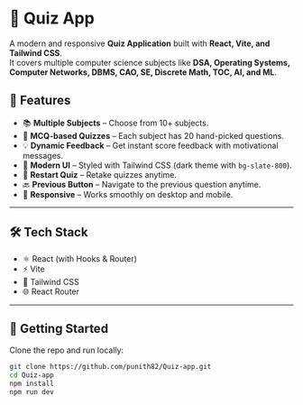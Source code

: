 # 🎯 Quiz App  

A modern and responsive **Quiz Application** built with **React, Vite, and Tailwind CSS**.  
It covers multiple computer science subjects like **DSA, Operating Systems, Computer Networks, DBMS, CAO, SE, Discrete Math, TOC, AI, and ML**.  

## 🚀 Features  
- 📚 **Multiple Subjects** – Choose from 10+ subjects.  
- 📝 **MCQ-based Quizzes** – Each subject has 20 hand-picked questions.  
- 💡 **Dynamic Feedback** – Get instant score feedback with motivational messages.  
- 🎨 **Modern UI** – Styled with Tailwind CSS (dark theme with `bg-slate-800`).  
- 🔄 **Restart Quiz** – Retake quizzes anytime.
- 🔙 **Previous Button** – Navigate to the previous question anytime. 
- 📱 **Responsive** – Works smoothly on desktop and mobile.  

---

## 🛠️ Tech Stack  
- ⚛️ React (with Hooks & Router)  
- ⚡ Vite  
- 🎨 Tailwind CSS  
- 🌐 React Router  

---

## 🏃 Getting Started  

Clone the repo and run locally:  

```bash
git clone https://github.com/punith82/Quiz-app.git
cd Quiz-app
npm install
npm run dev
